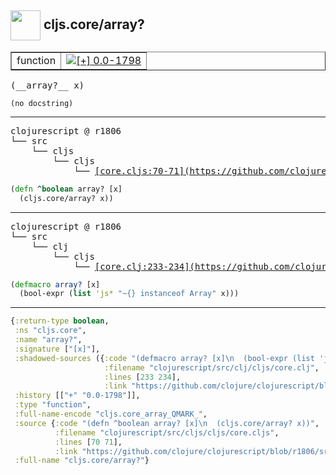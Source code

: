 ## <img width="48px" valign="middle" src="http://i.imgur.com/Hi20huC.png"> cljs.core/array?

 <table border="1">
<tr>
<td>function</td>
<td><a href="https://github.com/cljsinfo/api-refs/tree/0.0-1798"><img valign="middle" alt="[+] 0.0-1798" src="https://img.shields.io/badge/+-0.0--1798-lightgrey.svg"></a> </td>
</tr>
</table>

 <samp>
(__array?__ x)<br>
</samp>

```
(no docstring)
```

---

 <pre>
clojurescript @ r1806
└── src
    └── cljs
        └── cljs
            └── <ins>[core.cljs:70-71](https://github.com/clojure/clojurescript/blob/r1806/src/cljs/cljs/core.cljs#L70-L71)</ins>
</pre>

```clj
(defn ^boolean array? [x]
  (cljs.core/array? x))
```


---

 <pre>
clojurescript @ r1806
└── src
    └── clj
        └── cljs
            └── <ins>[core.clj:233-234](https://github.com/clojure/clojurescript/blob/r1806/src/clj/cljs/core.clj#L233-L234)</ins>
</pre>

```clj
(defmacro array? [x]
  (bool-expr (list 'js* "~{} instanceof Array" x)))
```

---

```clj
{:return-type boolean,
 :ns "cljs.core",
 :name "array?",
 :signature ["[x]"],
 :shadowed-sources ({:code "(defmacro array? [x]\n  (bool-expr (list 'js* \"~{} instanceof Array\" x)))",
                     :filename "clojurescript/src/clj/cljs/core.clj",
                     :lines [233 234],
                     :link "https://github.com/clojure/clojurescript/blob/r1806/src/clj/cljs/core.clj#L233-L234"}),
 :history [["+" "0.0-1798"]],
 :type "function",
 :full-name-encode "cljs.core_array_QMARK_",
 :source {:code "(defn ^boolean array? [x]\n  (cljs.core/array? x))",
          :filename "clojurescript/src/cljs/cljs/core.cljs",
          :lines [70 71],
          :link "https://github.com/clojure/clojurescript/blob/r1806/src/cljs/cljs/core.cljs#L70-L71"},
 :full-name "cljs.core/array?"}

```
